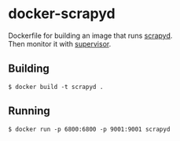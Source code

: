 docker-scrapyd
==============

Dockerfile for building an image that runs [scrapyd][1].  
Then monitor it with [supervisor][2].

## Building

    $ docker build -t scrapyd .

## Running

    $ docker run -p 6800:6800 -p 9001:9001 scrapyd

[1]: https://github.com/scrapy/scrapyd
[2]: http://admin:admin@localhost:9001

